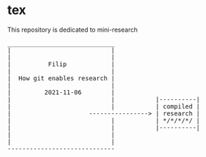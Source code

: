 # tex

This repository is dedicated to mini-research

<pre>
_____________________________
|                           |
|                           |
|          Filip            |
|                           |
|  How git enables research |
|                           |
|         2021-11-06        |
|                           |           |----------|
|                           |           | compiled |
|                     ----------------> | research |
|                           |           | */*/*/*/ |
|                           |           |----------|
|                           |
|                           |
-----------------------------
</pre>
